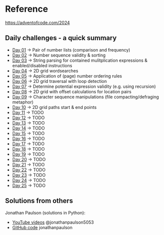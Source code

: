 # Reference

https://adventofcode.com/2024

## Daily challenges - a quick summary

* [Day 01](https://adventofcode.com/2024/day/1) -> Pair of number lists (comparison and frequency)
* [Day 02](https://adventofcode.com/2024/day/2) -> Number sequence validity & sorting
* [Day 03](https://adventofcode.com/2024/day/3) -> String parsing for contained mulitplication expressions & enabled/disabled instructions
* [Day 04](https://adventofcode.com/2024/day/4) -> 2D grid wordsearches
* [Day 05](https://adventofcode.com/2024/day/5) -> Application of (page) number ordering rules 
* [Day 06](https://adventofcode.com/2024/day/6) -> 2D grid traversal with loop detection
* [Day 07](https://adventofcode.com/2024/day/7) -> Determine potential expression validity (e.g. using recursion)
* [Day 08](https://adventofcode.com/2024/day/8) -> 2D grid with offset calculations for location pairs
* [Day 09](https://adventofcode.com/2024/day/9) -> Character sequence manipulations (file compacting/defraging metaphor)
* [Day 10](https://adventofcode.com/2024/day/10) -> 2D grid paths start & end points
* [Day 11](https://adventofcode.com/2024/day/11) -> TODO
* [Day 12](https://adventofcode.com/2024/day/12) -> TODO
* [Day 13](https://adventofcode.com/2024/day/13) -> TODO
* [Day 14](https://adventofcode.com/2024/day/14) -> TODO
* [Day 15](https://adventofcode.com/2024/day/15) -> TODO
* [Day 16](https://adventofcode.com/2024/day/16) -> TODO
* [Day 17](https://adventofcode.com/2024/day/17) -> TODO
* [Day 18](https://adventofcode.com/2024/day/18) -> TODO
* [Day 19](https://adventofcode.com/2024/day/19) -> TODO
* [Day 20](https://adventofcode.com/2024/day/20) -> TODO
* [Day 21](https://adventofcode.com/2024/day/21) -> TODO
* [Day 22](https://adventofcode.com/2024/day/22) -> TODO
* [Day 23](https://adventofcode.com/2024/day/23) -> TODO
* [Day 24](https://adventofcode.com/2024/day/24) -> TODO
* [Day 25](https://adventofcode.com/2024/day/25) -> TODO


## Solutions from others

Jonathan Paulson (solutions in Python):
* [YouTube videos](https://www.youtube.com/@jonathanpaulson5053/videos) @jonathanpaulson5053 
* [GitHub code](https://github.com/jonathanpaulson/AdventOfCode/blob/master/2024) jonathanpaulson